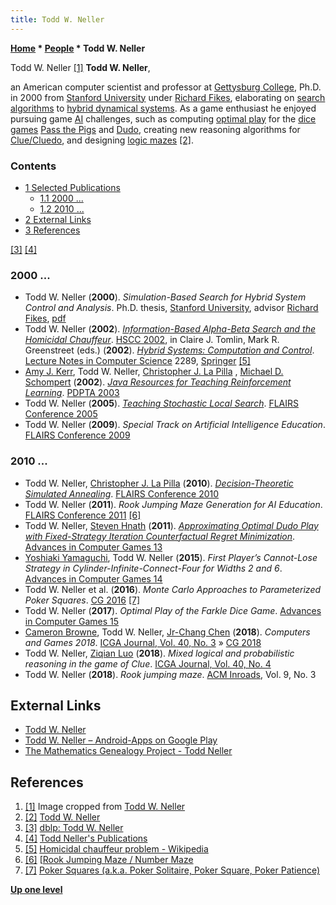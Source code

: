 ```yaml
---
title: Todd W. Neller
---
```

**[Home](Home "Home") \* [People](People "People") \* Todd W. Neller**



 [](http://cs.gettysburg.edu/~tneller/) Todd W. Neller <a id="cite-note-1" href="#cite-ref-1">[1]</a> 
**Todd W. Neller**,  

an American computer scientist and professor at [Gettysburg College](https://en.wikipedia.org/wiki/Gettysburg_College), Ph.D. in 2000 from [Stanford University](Stanford_University "Stanford University") under [Richard Fikes](Richard_Fikes "Richard Fikes"), 
elaborating on [search algorithms](Search "Search") to [hybrid dynamical systems](https://en.wikipedia.org/wiki/Hybrid_system). 
As a game enthusiast he enjoyed pursuing game [AI](Artificial_Intelligence "Artificial Intelligence") challenges, such as computing [optimal play](https://en.wikipedia.org/wiki/Best_response) for the [dice games](Games#DiceGames "Games") [Pass the Pigs](https://en.wikipedia.org/wiki/Pass_the_Pigs) and [Dudo](https://en.wikipedia.org/wiki/Dudo), creating new reasoning algorithms for [Clue/Cluedo](https://en.wikipedia.org/wiki/Cluedo), and designing [logic mazes](https://en.wikipedia.org/wiki/Logic_maze) <a id="cite-note-2" href="#cite-ref-2">[2]</a>. 



### Contents


* [1 Selected Publications](#selected-publications)
	+ [1.1 2000 ...](#2000-...)
	+ [1.2 2010 ...](#2010-...)
* [2 External Links](#external-links)
* [3 References](#references)






<a id="cite-note-3" href="#cite-ref-3">[3]</a> <a id="cite-note-4" href="#cite-ref-4">[4]</a>



### 2000 ...


* Todd W. Neller (**2000**). *Simulation-Based Search for Hybrid System Control and Analysis*. Ph.D. thesis, [Stanford University](Stanford_University "Stanford University"), advisor [Richard Fikes](Richard_Fikes "Richard Fikes"), [pdf](http://cs.gettysburg.edu/~tneller/papers/neller-dissertation.pdf)
* Todd W. Neller (**2002**). *[Information-Based Alpha-Beta Search and the Homicidal Chauffeur](http://cupola.gettysburg.edu/csfac/11/)*. [HSCC 2002](https://dblp.uni-trier.de/db/conf/hybrid/hscc2002.html), in Claire J. Tomlin, Mark R. Greenstreet (eds.) (**2002**). *[Hybrid Systems: Computation and Control](https://link.springer.com/book/10.1007/3-540-45873-5)*. [Lecture Notes in Computer Science](https://en.wikipedia.org/wiki/Lecture_Notes_in_Computer_Science) 2289, [Springer](https://en.wikipedia.org/wiki/Springer_Science%2BBusiness_Media) <a id="cite-note-5" href="#cite-ref-5">[5]</a>
* [Amy J. Kerr](https://dblp.uni-trier.de/pers/hd/k/Kerr:Amy_J=), Todd W. Neller, [Christopher J. La Pilla](https://dblp.uni-trier.de/pers/hd/p/Pilla:Christopher_J=_La) , [Michael D. Schompert](https://dblp.uni-trier.de/pers/hd/s/Schompert:Michael_D=) (**2002**). *[Java Resources for Teaching Reinforcement Learning](https://www.semanticscholar.org/paper/Java-Resources-for-Teaching-Reinforcement-Learning-Kerr-Neller/3d84018eb8b8668c13d1d4f6efca4442af2915b4)*. [PDPTA 2003](https://dblp.uni-trier.de/db/conf/pdpta/pdpta2003-3.html)
* Todd W. Neller (**2005**). *[Teaching Stochastic Local Search](https://www.aaai.org/Library/FLAIRS/2005/flairs05-002.php)*. [FLAIRS Conference 2005](https://dblp.uni-trier.de/db/conf/flairs/flairs2005.html)
* Todd W. Neller (**2009**). *Special Track on Artificial Intelligence Education*. [FLAIRS Conference 2009](https://dblp.uni-trier.de/db/conf/flairs/flairs2009.html)


### 2010 ...


* Todd W. Neller, [Christopher J. La Pilla](https://dblp.uni-trier.de/pers/hd/p/Pilla:Christopher_J=_La) (**2010**). *[Decision-Theoretic Simulated Annealing](https://www.semanticscholar.org/paper/Decision-Theoretic-Simulated-Annealing-Neller-Pilla/a159e8642ccfc9c63ab1190899fca6e403bcbb21)*. [FLAIRS Conference 2010](https://dblp.uni-trier.de/db/conf/flairs/flairs2010.html)
* Todd W. Neller (**2011**). *Rook Jumping Maze Generation for AI Education*. [FLAIRS Conference 2011](https://dblp.uni-trier.de/db/conf/flairs/flairs2011.html) <a id="cite-note-6" href="#cite-ref-6">[6]</a>
* Todd W. Neller, [Steven Hnath](index.php?title=Steven_Hnath&action=edit&redlink=1 "Steven Hnath (page does not exist)") (**2011**). *[Approximating Optimal Dudo Play with Fixed-Strategy Iteration Counterfactual Regret Minimization](https://link.springer.com/chapter/10.1007/978-3-642-31866-5_15)*. [Advances in Computer Games 13](Advances_in_Computer_Games_13 "Advances in Computer Games 13")
* [Yoshiaki Yamaguchi](Yoshiaki_Yamaguchi "Yoshiaki Yamaguchi"), Todd W. Neller (**2015**). *First Player’s Cannot-Lose Strategy in Cylinder-Infinite-Connect-Four for Widths 2 and 6*. [Advances in Computer Games 14](Advances_in_Computer_Games_14 "Advances in Computer Games 14")
* Todd W. Neller et al. (**2016**). *Monte Carlo Approaches to Parameterized Poker Squares*. [CG 2016](CG_2016 "CG 2016") <a id="cite-note-7" href="#cite-ref-7">[7]</a>
* Todd W. Neller (**2017**). *Optimal Play of the Farkle Dice Game*. [Advances in Computer Games 15](Advances_in_Computer_Games_15 "Advances in Computer Games 15")
* [Cameron Browne](Cameron_Browne "Cameron Browne"), Todd W. Neller, [Jr-Chang Chen](Jr-Chang_Chen "Jr-Chang Chen") (**2018**). *Computers and Games 2018*. [ICGA Journal, Vol. 40, No. 3](ICGA_Journal#40_3 "ICGA Journal") » [CG 2018](CG_2018 "CG 2018")
* Todd W. Neller, [Ziqian Luo](index.php?title=Ziqian_Luo&action=edit&redlink=1 "Ziqian Luo (page does not exist)") (**2018**). *Mixed logical and probabilistic reasoning in the game of Clue*. [ICGA Journal, Vol. 40, No. 4](ICGA_Journal#40_4 "ICGA Journal")
* Todd W. Neller (**2018**). *Rook jumping maze*. [ACM Inroads](ACM#Inroads "ACM"), Vol. 9, No. 3


## External Links


* [Todd W. Neller](http://cs.gettysburg.edu/~tneller/)
* [Todd W. Neller – Android-Apps on Google Play](https://play.google.com/store/apps/developer?id=Todd+W.+Neller)
* [The Mathematics Genealogy Project - Todd Neller](https://www.genealogy.math.ndsu.nodak.edu/id.php?id=71097)


## References


1. <a id="cite-ref-1" href="#cite-note-1">[1]</a> Image cropped from [Todd W. Neller](http://cs.gettysburg.edu/~tneller/)
2. <a id="cite-ref-2" href="#cite-note-2">[2]</a> [Todd W. Neller](http://cs.gettysburg.edu/~tneller/)
3. <a id="cite-ref-3" href="#cite-note-3">[3]</a> [dblp: Todd W. Neller](https://dblp.uni-trier.de/pers/hd/n/Neller:Todd_W=)
4. <a id="cite-ref-4" href="#cite-note-4">[4]</a> [Todd Neller's Publications](http://cs.gettysburg.edu/~tneller/papers/)
5. <a id="cite-ref-5" href="#cite-note-5">[5]</a> [Homicidal chauffeur problem - Wikipedia](https://en.wikipedia.org/wiki/Homicidal_chauffeur_problem)
6. <a id="cite-ref-6" href="#cite-note-6">[6]</a> [[Rook Jumping Maze / Number Maze](http://cs.gettysburg.edu/~tneller/rjmaze/index.html)
7. <a id="cite-ref-7" href="#cite-note-7">[7]</a> [Poker Squares (a.k.a. Poker Solitaire, Poker Square, Poker Patience)](http://cs.gettysburg.edu/~tneller/games/pokersquares/eaai/)

**[Up one level](People "People")**







 
